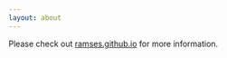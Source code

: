 ```yaml
---
layout: about
---
```


Please check out [ramses.github.io](https://ramses.github.io) for more information.
